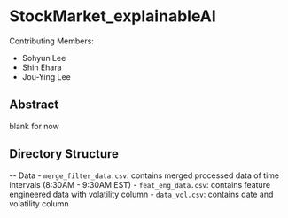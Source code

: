 # StockMarket_explainableAI
Contributing Members: 
- Sohyun Lee
- Shin Ehara
- Jou-Ying Lee

## Abstract
blank for now

## Directory Structure
-- Data
	- `merge_filter_data.csv`: contains merged processed data of time intervals (8:30AM - 9:30AM EST)
	- `feat_eng_data.csv`: contains feature engineered data with volatility column
	- `data_vol.csv`: contains date and volatility column